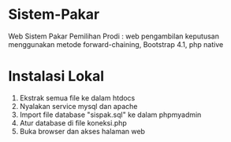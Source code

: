 # Sistem-Pakar
Web Sistem Pakar Pemilihan Prodi : web pengambilan keputusan menggunakan metode forward-chaining, Bootstrap 4.1, php native

# Instalasi Lokal
1. Ekstrak semua file ke dalam htdocs
2. Nyalakan service mysql dan apache
3. Import file database "sispak.sql" ke dalam phpmyadmin
4. Atur database di file koneksi.php
5. Buka browser dan akses halaman web
